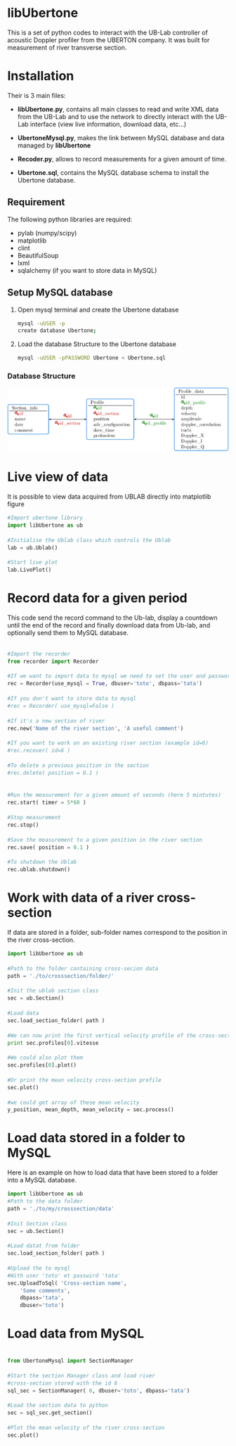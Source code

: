 # libUbertone
This is a set of python codes to interact with the UB-Lab controller of acoustic Doppler profiler from the UBERTON company. It was built for measurement of river transverse section.

# Installation

Their is 3 main files: 

* **libUbertone.py**, contains all main classes to read and write XML data from the UB-Lab and to use the network to directly interact with the UB-Lab interface (view live information, download data, etc...)

* **UbertoneMysql.py**, makes the link between MySQL database and data managed by **libUbertone**

* **Recoder.py**, allows to record measurements for a given amount of time.

* **Ubertone.sql**, contains the MySQL database schema to install the Ubertone database.

## Requirement

The following python libraries are required:

* pylab (numpy/scipy)
* matplotlib
* clint
* BeautifulSoup
* lxml
* sqlalchemy (if you want to store data in MySQL)

## Setup MySQL database 

1. Open mysql terminal and create the Ubertone database 

    ```bash
    mysql -uUSER -p
    create database Ubertone;
    ```
2. Load the database Structure to the Ubertone database 

    ```bash
    mysql -uUSER -pPASSWORD Ubertone < Ubertone.sql
    ```
    
### Database Structure
![Database structure](https://github.com/hchauvet/libUbertone/raw/master/img/baseUbertone.jpg "Schema of mysql database")


# Live view of data 

It is possible to view data acquired from UBLAB directly into matplotlib figure


```python
#Import ubertone library
import libUbertone as ub
   
#Initialise the Ublab class which controls the Ublab
lab = ub.Ublab()

#Start live plot
lab.LivePlot()
```

# Record data for a given period

This code send the record command to the Ub-lab, display a countdown until the end of the record and finally download data from Ub-lab, and optionally send them to MySQL database.

```python

#Import the recorder
from recorder import Recorder

#If we want to import data to mysql we need to set the user and password of mysql server.
rec = Recorder(use_mysql = True, dbuser='toto', dbpass='tata')

#If you don't want to store data to mysql
#rec = Recorder( use_mysql=False )

#If it's a new section of river
rec.new('Name of the river section', 'A useful comment')

#If you want to work on an existing river section (example id=6)
#rec.recover( id=6 )

#To delete a previous position in the section
#rec.delete( position = 0.1 )


#Run the measurement for a given amount of seconds (here 5 mintutes)
rec.start( timer = 5*60 )

#Stop measurement
rec.stop()

#Save the measurement to a given position in the river section
rec.save( position = 0.1 )

#To shutdown the Ublab
rec.ublab.shutdown()
```

# Work with data of a river cross-section

If data are stored in a folder, sub-folder names correspond to the position in the river cross-section. 

```python
import libUbertone as ub

#Path to the folder containing cross-secion data
path = './to/crosssection/folder/'

#Init the ublab section class
sec = ub.Section()

#Load data 
sec.load_section_folder( path )

#We can now print the first vertical velocity profile of the cross-section
print sec.profiles[0].vitesse

#We could also plot them
sec.profiles[0].plot()

#Or print the mean velocity cross-section profile
sec.plot()

#we could get array of these mean velocity
y_position, mean_depth, mean_velocity = sec.process()
```

# Load data stored in a folder to MySQL

Here is an example on how to load data that have been stored to a folder into a MySQL database.

```python
import libUbertone as ub
#Path to the data folder
path = './to/my/crosssection/data'

#Init Section class
sec = ub.Section()

#Load datat from folder
sec.load_section_folder( path )

#Upload the to mysql
#With user 'toto' et passwird 'tata'
sec.UploadToSql( 'Cross-section name',
    'Some comments',
    dbpass='tata',
    dbuser='toto')
```


# Load data from MySQL

```python

from UbertoneMysql import SectionManager

#Start the section Manager class and load river 
#cross-section stored with the id 6
sql_sec = SectionManager( 6, dbuser='toto', dbpass='tata')

#Load the section data to python
sec = sql_sec.get_section()

#Plot the mean velocity of the river cross-section
sec.plot()
```



